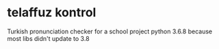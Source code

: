 # telaffuz kontrol
 Turkish pronunciation checker for a school project
 python 3.6.8 because most libs didn't update to 3.8
